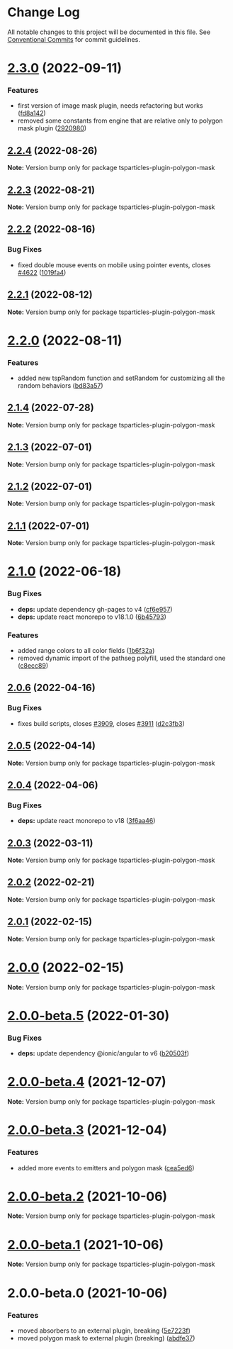 # Change Log

All notable changes to this project will be documented in this file.
See [Conventional Commits](https://conventionalcommits.org) for commit guidelines.

# [2.3.0](https://github.com/matteobruni/tsparticles/compare/tsparticles-plugin-polygon-mask@2.2.4...tsparticles-plugin-polygon-mask@2.3.0) (2022-09-11)


### Features

* first version of image mask plugin, needs refactoring but works ([fd8a142](https://github.com/matteobruni/tsparticles/commit/fd8a1425f47e480c5703b8b3e2fe48ccdba5c79c))
* removed some constants from engine that are relative only to polygon mask plugin ([2920980](https://github.com/matteobruni/tsparticles/commit/29209805481f2d6a7704ec73800bc416233b3362))





## [2.2.4](https://github.com/matteobruni/tsparticles/compare/tsparticles-plugin-polygon-mask@2.2.2...tsparticles-plugin-polygon-mask@2.2.4) (2022-08-26)

**Note:** Version bump only for package tsparticles-plugin-polygon-mask





## [2.2.3](https://github.com/matteobruni/tsparticles/compare/tsparticles-plugin-polygon-mask@2.2.2...tsparticles-plugin-polygon-mask@2.2.3) (2022-08-21)

**Note:** Version bump only for package tsparticles-plugin-polygon-mask





## [2.2.2](https://github.com/matteobruni/tsparticles/compare/tsparticles-plugin-polygon-mask@2.2.1...tsparticles-plugin-polygon-mask@2.2.2) (2022-08-16)


### Bug Fixes

* fixed double mouse events on mobile using pointer events, closes [#4622](https://github.com/matteobruni/tsparticles/issues/4622) ([1019fa4](https://github.com/matteobruni/tsparticles/commit/1019fa431f8a43cbd45d6adeb5adf94433e6e04b))





## [2.2.1](https://github.com/matteobruni/tsparticles/compare/tsparticles-plugin-polygon-mask@2.2.0...tsparticles-plugin-polygon-mask@2.2.1) (2022-08-12)

**Note:** Version bump only for package tsparticles-plugin-polygon-mask





# [2.2.0](https://github.com/matteobruni/tsparticles/compare/tsparticles-plugin-polygon-mask@2.1.4...tsparticles-plugin-polygon-mask@2.2.0) (2022-08-11)


### Features

* added new tspRandom function and setRandom for customizing all the random behaviors ([bd83a57](https://github.com/matteobruni/tsparticles/commit/bd83a57b2eb8b455450a5940ba4c4d5ff34834b2))





## [2.1.4](https://github.com/matteobruni/tsparticles/compare/tsparticles-plugin-polygon-mask@2.1.3...tsparticles-plugin-polygon-mask@2.1.4) (2022-07-28)

**Note:** Version bump only for package tsparticles-plugin-polygon-mask





## [2.1.3](https://github.com/matteobruni/tsparticles/compare/tsparticles-plugin-polygon-mask@2.1.2...tsparticles-plugin-polygon-mask@2.1.3) (2022-07-01)

**Note:** Version bump only for package tsparticles-plugin-polygon-mask





## [2.1.2](https://github.com/matteobruni/tsparticles/compare/tsparticles-plugin-polygon-mask@2.1.1...tsparticles-plugin-polygon-mask@2.1.2) (2022-07-01)

**Note:** Version bump only for package tsparticles-plugin-polygon-mask





## [2.1.1](https://github.com/matteobruni/tsparticles/compare/tsparticles-plugin-polygon-mask@2.1.0...tsparticles-plugin-polygon-mask@2.1.1) (2022-07-01)

**Note:** Version bump only for package tsparticles-plugin-polygon-mask





# [2.1.0](https://github.com/matteobruni/tsparticles/compare/tsparticles-plugin-polygon-mask@2.0.6...tsparticles-plugin-polygon-mask@2.1.0) (2022-06-18)


### Bug Fixes

* **deps:** update dependency gh-pages to v4 ([cf6e957](https://github.com/matteobruni/tsparticles/commit/cf6e9577132afcec26410f7321fcf5ffcfb05930))
* **deps:** update react monorepo to v18.1.0 ([6b45793](https://github.com/matteobruni/tsparticles/commit/6b457937c41d7681a2135dfcb6ff220e578f22bb))


### Features

* added range colors to all color fields ([1b6f32a](https://github.com/matteobruni/tsparticles/commit/1b6f32ad50beb3dc4813187a6e1d03f3013f3ca9))
* removed dynamic import of the pathseg polyfill, used the standard one ([c8ecc89](https://github.com/matteobruni/tsparticles/commit/c8ecc899b961cdf8888a347b11c1e29cdbe3a76d))





## [2.0.6](https://github.com/matteobruni/tsparticles/compare/tsparticles-plugin-polygon-mask@2.0.5...tsparticles-plugin-polygon-mask@2.0.6) (2022-04-16)


### Bug Fixes

* fixes build scripts, closes [#3909](https://github.com/matteobruni/tsparticles/issues/3909), closes [#3911](https://github.com/matteobruni/tsparticles/issues/3911) ([d2c3fb3](https://github.com/matteobruni/tsparticles/commit/d2c3fb33ff9c9d529f2609f89c63cb6e1e61ecda))





## [2.0.5](https://github.com/matteobruni/tsparticles/compare/tsparticles-plugin-polygon-mask@2.0.4...tsparticles-plugin-polygon-mask@2.0.5) (2022-04-14)

**Note:** Version bump only for package tsparticles-plugin-polygon-mask





## [2.0.4](https://github.com/matteobruni/tsparticles/compare/tsparticles-plugin-polygon-mask@2.0.3...tsparticles-plugin-polygon-mask@2.0.4) (2022-04-06)


### Bug Fixes

* **deps:** update react monorepo to v18 ([3f6aa46](https://github.com/matteobruni/tsparticles/commit/3f6aa46e399d0092ae13ba494db86256c0d05c40))





## [2.0.3](https://github.com/matteobruni/tsparticles/compare/tsparticles-plugin-polygon-mask@2.0.2...tsparticles-plugin-polygon-mask@2.0.3) (2022-03-11)

**Note:** Version bump only for package tsparticles-plugin-polygon-mask





## [2.0.2](https://github.com/matteobruni/tsparticles/compare/tsparticles-plugin-polygon-mask@2.0.1...tsparticles-plugin-polygon-mask@2.0.2) (2022-02-21)

**Note:** Version bump only for package tsparticles-plugin-polygon-mask





## [2.0.1](https://github.com/matteobruni/tsparticles/compare/tsparticles-plugin-polygon-mask@2.0.0...tsparticles-plugin-polygon-mask@2.0.1) (2022-02-15)

**Note:** Version bump only for package tsparticles-plugin-polygon-mask





# [2.0.0](https://github.com/matteobruni/tsparticles/compare/tsparticles-plugin-polygon-mask@2.0.0-beta.5...tsparticles-plugin-polygon-mask@2.0.0) (2022-02-15)

**Note:** Version bump only for package tsparticles-plugin-polygon-mask





# [2.0.0-beta.5](https://github.com/matteobruni/tsparticles/compare/tsparticles-plugin-polygon-mask@2.0.0-beta.4...tsparticles-plugin-polygon-mask@2.0.0-beta.5) (2022-01-30)


### Bug Fixes

* **deps:** update dependency @ionic/angular to v6 ([b20503f](https://github.com/matteobruni/tsparticles/commit/b20503ff2a29f6c8617f42c764c8a868fc334c5f))





# [2.0.0-beta.4](https://github.com/matteobruni/tsparticles/compare/tsparticles-plugin-polygon-mask@2.0.0-beta.3...tsparticles-plugin-polygon-mask@2.0.0-beta.4) (2021-12-07)

**Note:** Version bump only for package tsparticles-plugin-polygon-mask





# [2.0.0-beta.3](https://github.com/matteobruni/tsparticles/compare/tsparticles-plugin-polygon-mask@2.0.0-beta.2...tsparticles-plugin-polygon-mask@2.0.0-beta.3) (2021-12-04)


### Features

* added more events to emitters and polygon mask ([cea5ed6](https://github.com/matteobruni/tsparticles/commit/cea5ed6cb778dfba07316673311a794585993760))





# [2.0.0-beta.2](https://github.com/matteobruni/tsparticles/compare/tsparticles-plugin-polygon-mask@2.0.0-beta.1...tsparticles-plugin-polygon-mask@2.0.0-beta.2) (2021-10-06)

**Note:** Version bump only for package tsparticles-plugin-polygon-mask





# [2.0.0-beta.1](https://github.com/matteobruni/tsparticles/compare/tsparticles-plugin-polygon-mask@2.0.0-beta.0...tsparticles-plugin-polygon-mask@2.0.0-beta.1) (2021-10-06)

**Note:** Version bump only for package tsparticles-plugin-polygon-mask





# 2.0.0-beta.0 (2021-10-06)


### Features

* moved absorbers to an external plugin, breaking ([5e7223f](https://github.com/matteobruni/tsparticles/commit/5e7223fb6b505260eb72899ec1e9762d96a5c4d7))
* moved polygon mask to external plugin (breaking) ([abdfe37](https://github.com/matteobruni/tsparticles/commit/abdfe37f250a4f357f4491bb7ff0e54da6a7303e))
